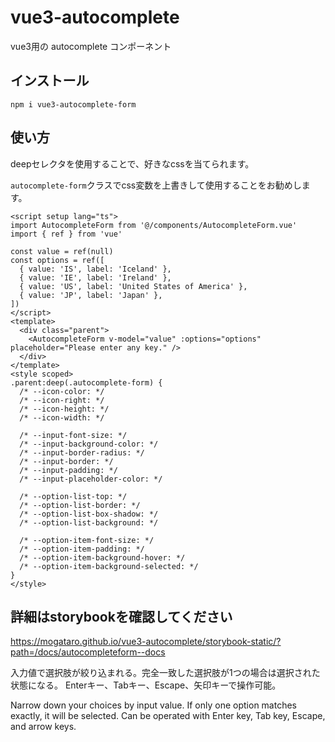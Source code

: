 # vue3-autocomplete

vue3用の autocomplete コンポーネント

## インストール

`npm i vue3-autocomplete-form`

## 使い方

deepセレクタを使用することで、好きなcssを当てられます。

`autocomplete-form`クラスでcss変数を上書きして使用することをお勧めします。

```vue
<script setup lang="ts">
import AutocompleteForm from '@/components/AutocompleteForm.vue'
import { ref } from 'vue'

const value = ref(null)
const options = ref([
  { value: 'IS', label: 'Iceland' },
  { value: 'IE', label: 'Ireland' },
  { value: 'US', label: 'United States of America' },
  { value: 'JP', label: 'Japan' },
])
</script>
<template>
  <div class="parent">
    <AutocompleteForm v-model="value" :options="options" placeholder="Please enter any key." />
  </div>
</template>
<style scoped>
.parent:deep(.autocomplete-form) {
  /* --icon-color: */
  /* --icon-right: */
  /* --icon-height: */
  /* --icon-width: */

  /* --input-font-size: */
  /* --input-background-color: */
  /* --input-border-radius: */
  /* --input-border: */
  /* --input-padding: */
  /* --input-placeholder-color: */

  /* --option-list-top: */
  /* --option-list-border: */
  /* --option-list-box-shadow: */
  /* --option-list-background: */

  /* --option-item-font-size: */
  /* --option-item-padding: */
  /* --option-item-background-hover: */
  /* --option-item-background-selected: */
}
</style>
```

## 詳細はstorybookを確認してください

<https://mogataro.github.io/vue3-autocomplete/storybook-static/?path=/docs/autocompleteform--docs>

入力値で選択肢が絞り込まれる。完全一致した選択肢が1つの場合は選択された状態になる。
Enterキー、Tabキー、Escape、矢印キーで操作可能。

Narrow down your choices by input value. If only one option matches exactly, it will be selected.
Can be operated with Enter key, Tab key, Escape, and arrow keys.
